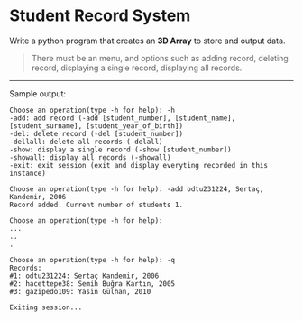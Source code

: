 # Student Record System

Write a python program that creates an **3D Array** to store and output data. 
>There must be an menu, and options such as adding record, deleting record, displaying a single record, displaying all records.
---
Sample output:

	Choose an operation(type -h for help): -h
	-add: add record (-add [student_number], [student_name], [student_surname], [student_year_of_birth])
	-del: delete record (-del [student_number])
	-dellall: delete all records (-delall)
	-show: display a single record (-show [student_number])
	-showall: display all records (-showall)
	-exit: exit session (exit and display everyting recorded in this instance)

	Choose an operation(type -h for help): -add odtu231224, Sertaç, Kandemir, 2006
	Record added. Current number of students 1.

	Choose an operation(type -h for help):
	...
	..
	.

	Choose an operation(type -h for help): -q
	Records: 
	#1: odtu231224: Sertaç Kandemir, 2006
	#2: hacettepe38: Semih Buğra Kartın, 2005
	#3: gazipedo109: Yasin Gülhan, 2010

	Exiting session...
